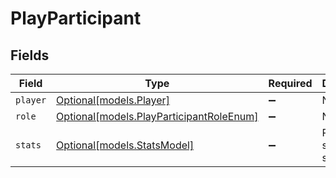 # PlayParticipant


## Fields

| Field                                                                            | Type                                                                             | Required                                                                         | Description                                                                      |
| -------------------------------------------------------------------------------- | -------------------------------------------------------------------------------- | -------------------------------------------------------------------------------- | -------------------------------------------------------------------------------- |
| `player`                                                                         | [Optional[models.Player]](../models/player.md)                                   | :heavy_minus_sign:                                                               | N/A                                                                              |
| `role`                                                                           | [Optional[models.PlayParticipantRoleEnum]](../models/playparticipantroleenum.md) | :heavy_minus_sign:                                                               | N/A                                                                              |
| `stats`                                                                          | [Optional[models.StatsModel]](../models/statsmodel.md)                           | :heavy_minus_sign:                                                               | Play-specific statistics                                                         |